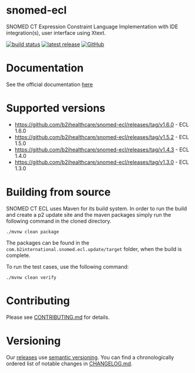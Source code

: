 # snomed-ecl

SNOMED CT Expression Constraint Language Implementation with IDE integration(s), user interface using Xtext.

[![build status](https://img.shields.io/github/workflow/status/b2ihealthcare/snomed-ecl/Java%20CI/main?style=flat-square)](https://github.com/b2ihealthcare/snomed-ecl/actions)
[![latest release](https://img.shields.io/github/tag/b2ihealthcare/snomed-ecl.svg?style=flat-square)](https://github.com/b2ihealthcare/snomed-ecl/releases/tag/v1.6.0)
[![GitHub](https://img.shields.io/github/license/b2ihealthcare/snomed-ecl.svg?style=flat-square)](https://github.com/b2ihealthcare/snomed-ecl/blob/main/LICENSE)

# Documentation

See the official documentation [here](http://snomed.org/ecl)

# Supported versions

* https://github.com/b2ihealthcare/snomed-ecl/releases/tag/v1.6.0 - ECL 1.6.0
* https://github.com/b2ihealthcare/snomed-ecl/releases/tag/v1.5.2 - ECL 1.5.0
* https://github.com/b2ihealthcare/snomed-ecl/releases/tag/v1.4.3 - ECL 1.4.0
* https://github.com/b2ihealthcare/snomed-ecl/releases/tag/v1.3.0 - ECL 1.3.0

# Building from source

SNOMED CT ECL uses Maven for its build system. In order to run the build and create a p2 update site and the maven packages simply run the following command in the cloned directory. 

    ./mvnw clean package

The packages can be found in the `com.b2international.snomed.ecl.update/target` folder, when the build is complete.

To run the test cases, use the following command:

    ./mvnw clean verify

# Contributing

Please see [CONTRIBUTING.md](CONTRIBUTING.md) for details.

# Versioning

Our [releases](https://github.com/b2ihealthcare/snomed-ecl/releases) use [semantic versioning](http://semver.org). You can find a chronologically ordered list of notable changes in [CHANGELOG.md](CHANGELOG.md).
